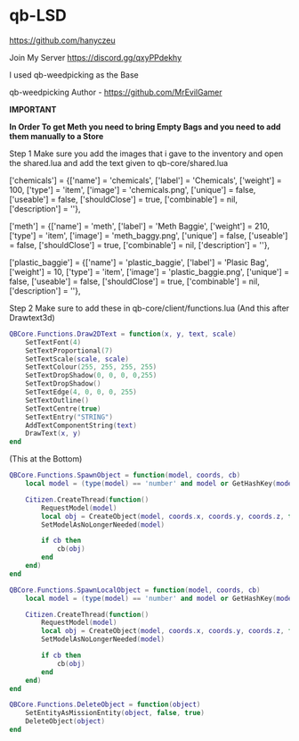 # qb-LSD
https://github.com/hanyczeu

Join My Server
https://discord.gg/qxyPPdekhy

I used qb-weedpicking as the Base

qb-weedpicking Author - https://github.com/MrEvilGamer


**IMPORTANT**

**In Order To get Meth you need to bring Empty Bags and you need to add them manually to a Store**

Step 1
Make sure you add the images that i gave to the inventory and open the shared.lua and add the text given to
qb-core/shared.lua

['chemicals'] 					 = {['name'] = 'chemicals',				    	['label'] = 'Chemicals',				['weight'] = 100,		['type'] = 'item',		['image'] = 'chemicals.png',		    ['unique'] = false,		['useable'] = false,	['shouldClose'] = true,	   ['combinable'] = nil,   ['description'] = ''},

['meth'] 						 = {['name'] = 'meth',							['label'] = 'Meth Baggie',				['weight'] = 210,		['type'] = 'item',		['image'] = 'meth_baggy.png',		    ['unique'] = false,		['useable'] = false,	['shouldClose'] = true,	   ['combinable'] = nil,   ['description'] = ''},

['plastic_baggie'] 				 = {['name'] = 'plastic_baggie',				['label'] = 'Plasic Bag',				['weight'] = 10,		['type'] = 'item',		['image'] = 'plastic_baggie.png',	    ['unique'] = false,		['useable'] = false,	['shouldClose'] = true,	   ['combinable'] = nil,   ['description'] = ''},

Step 2
Make sure to add these in qb-core/client/functions.lua
(And this after Drawtext3d) 

```lua
QBCore.Functions.Draw2DText = function(x, y, text, scale)
    SetTextFont(4)
    SetTextProportional(7)
    SetTextScale(scale, scale)
    SetTextColour(255, 255, 255, 255)
    SetTextDropShadow(0, 0, 0, 0,255)
    SetTextDropShadow()
    SetTextEdge(4, 0, 0, 0, 255)
    SetTextOutline()
    SetTextCentre(true)
    SetTextEntry("STRING")
    AddTextComponentString(text)
    DrawText(x, y)
end
```

(This at the Bottom)

```lua
QBCore.Functions.SpawnObject = function(model, coords, cb)
    local model = (type(model) == 'number' and model or GetHashKey(model))

    Citizen.CreateThread(function()
        RequestModel(model)
        local obj = CreateObject(model, coords.x, coords.y, coords.z, true, false, true)
        SetModelAsNoLongerNeeded(model)

        if cb then
            cb(obj)
        end
    end)
end
```
```lua
QBCore.Functions.SpawnLocalObject = function(model, coords, cb)
    local model = (type(model) == 'number' and model or GetHashKey(model))

    Citizen.CreateThread(function()
        RequestModel(model)
        local obj = CreateObject(model, coords.x, coords.y, coords.z, false, false, true)
        SetModelAsNoLongerNeeded(model)

        if cb then
            cb(obj)
        end
    end)
end
```
```lua
QBCore.Functions.DeleteObject = function(object)
    SetEntityAsMissionEntity(object, false, true)
    DeleteObject(object)
end
```

